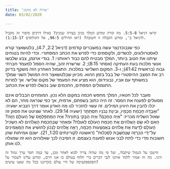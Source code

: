 ```yaml
---
title: 'אורח לא מוזמן'
date: 03/02/2020

---
```


`קראו דניאל 5:5-8. מה קורה ומדוע המלך מגיב בצורה שמגיב? באילו דרכים סיפור זה מקביל לדניאל ב', ומדוע הקבלה זו חשובה? (ראו תהילים 96:5, אל הקולוסים 1:15-17).`

כפי שנבוכדנצר עשה במשברים קודמים (דניאל 2:2, 4:7), בלטשאצר קורא לאסטרולוגים, לכשדים, ולקוסמים כדי לפרש את הכתב המסתורי. וכדי להיות בטוחים שיתנו את הטוב ביותר, המלך מבטיח להם כבוד ראוותני: 1. בגדי ארגמן, צבע שלבשו אנשי מלכות בעת העתיקה (אסתר 8:15); 2. שרשרת זהב, שהיה הסמל למעמד חברתי גבוה (בראשית 41:42); ו-3. המקום השלישי במלכות. התגמול האחרון הזה משקף בדיוק רב את המצב ההיסטורי של בבל בזמן ההוא. מכיוון שבלטשאצר היה המושל השני שמלך במשותף עם אביו, נבונידוס, הוא  מציע את המעמד של מקום שלישי. אך למרות התגמולים המפתים, החכמים שוב נכשלו לפרש את הכתוב.

מעבר לכל חטאיו, המלך מחפש חכמה במקום הלא נכון. המומחים הבבלים אינם מסוגלים לפענח את המסר. זה היה כתוב בשפתם, ארמית, אך  כפי שנראה מחר, הם לא יכלו להבין את היגיון המילים. זה עשוי להזכיר לנו מה האדון אומר דרך הנביא ישעיה: "ואָבְדָה חָכְמַת חֲכָמָיו, וּבִינַת נְבֹנָיו תִּסְתַּתָּר (ישעיה 29:14). לאחר שציטט את פסוק זה שאול השליח מכריז: "אַיֵּה הֶחָכָם? אַיֵּה הַבָּקִי בַּתּוֹרָה? אַיֵּה הַמִּתְפַּלְמֵס שֶׁל הָעוֹלָם הַזֶּה? הַאִם לֹא שָׂם הָאֱלֹהִים אֶת חָכְמַת הָעוֹלָם לְאִוֶּלֶת? וּמֵאַחַר שֶׁבְּחָכְמַת הָאֱלֹהִים לֹא הִשְׂכִּיל הָעוֹלָם לָדַעַת אֶת אֱלֹהִים בְּאֶמְצָעוּת חָכְמָה, רָאָה אֱלֹהִים לְנָכוֹן לְהוֹשִׁיעַ אֶת הַמַּאֲמִינִים עַל־יְדֵי הַכְרָזָה שֶׁנֶּחְשֶׁבֶת לְסִכְלוּת" (ראשונה לקורינתים 1:20, 21). ישנם אמיתות שהן חשובות מדי כדי לתת לבני אנוש לפענח בעצמם. זו הסיבה לכך שאלוהים הוא זה שמגלה לנו אותן.

`חישבו על הגמול שיקבלו, ועל פי מה שהיה צריך לבוא לאחר מכן, עד כמה חסר ערך גמול זה הינו. מה זה אמור ללמד אותנו לגבי דברים ברי חלוף בעולם בו אנו חיים, ומדוע עלינו לשמור על הפקספקטיבה של חיי עולם בזכרוננו בכל מה שאנו עושים?`